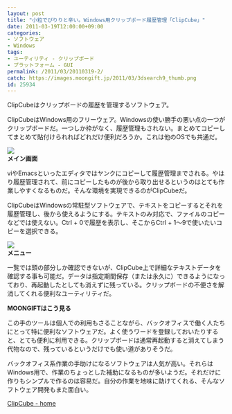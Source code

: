 ```yaml
---
layout: post
title: "小粒でぴりりと辛い。Windows用クリップボード履歴管理「ClipCube」"
date: 2011-03-19T12:00:00+09:00
categories:
- ソフトウェア
- Windows
tags: 
- ユーティリティ - クリップボード
- プラットフォーム - GUI
permalink: /2011/03/20110319-2/
catch: https://images.moongift.jp/2011/03/3dsearch9_thumb.png
id: 25934
---
```

ClipCubeはクリップボードの履歴を管理するソフトウェア。

  

ClipCubeはWindows用のフリーウェア。Windowsの使い勝手の悪い点の一つがクリップボードだ。一つしか枠がなく、履歴管理もされない。まとめてコピーしてまとめて貼付けられればどれだけ便利だろうか。これは他のOSでも共通だ。

  

![](https://images.moongift.jp/2011/03/ScreenShot2011-03-11-12.02.11_thumb.png)  
**メイン画面**

  

viやEmacsといったエディタではヤンクにコピーして履歴管理までされる。やはり履歴管理されて、前にコピーしたものが後から取り出せるというのはとても作業しやすくなるものだ。そんな環境を実現できるのがClipCubeだ。

  
<!--more-->  

ClipCubeはWindowsの常駐型ソフトウェアで、テキストをコピーするとそれを履歴管理し、後から使えるようにする。テキストのみ対応で、ファイルのコピーなどでは使えない。Ctrl + 0で履歴を表示し、そこからCtrl + 1〜9で使いたいコピーを選択できる。

  

![](https://images.moongift.jp/2011/03/3dsearch9_thumb.png)  
**メニュー**

  

一覧では頭の部分しか確認できないが、ClipCube上で詳細なテキストデータを確認する事も可能だ。データは指定期間保存（または永久に）できるようになっており、再起動したとしても消えずに残っている。クリップボードの不便さを解消してくれる便利なユーティリティだ。

  
  
  

**MOONGIFTはこう見る**

  

この手のツールは個人での利用もさることながら、バックオフィスで働く人たちにとって特に便利なソフトウェアだ。よく使うワードを登録しておいたりすると、とても便利に利用できる。クリップボードは通常再起動すると消えてしまう代物なので、残っているというだけでも使い道がありそうだ。

  

バックオフィス系作業の手助けになるソフトウェアは人気が高い。それらはWindows用で、作業のちょっとした補助になるものが多いようだ。それだけに作りもシンプルで作るのは容易だ。自分の作業を地味に助けてくれる、そんなソフトウェア開発もまた面白い。

  

[ClipCube - home](http://clipcube.wikispaces.com/)

